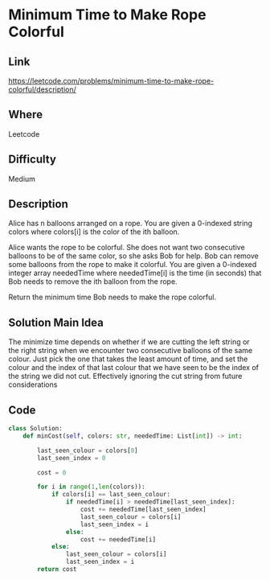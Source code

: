 # Minimum Time to Make Rope Colorful

## Link
https://leetcode.com/problems/minimum-time-to-make-rope-colorful/description/

## Where
Leetcode

## Difficulty
Medium

## Description
Alice has n balloons arranged on a rope. You are given a 0-indexed string colors where colors[i] is the color of the ith balloon.

Alice wants the rope to be colorful. She does not want two consecutive balloons to be of the same color, so she asks Bob for help. Bob can remove some balloons from the rope to make it colorful. You are given a 0-indexed integer array neededTime where neededTime[i] is the time (in seconds) that Bob needs to remove the ith balloon from the rope.

Return the minimum time Bob needs to make the rope colorful.

## Solution Main Idea
The minimize time depends on whether if we are cutting the left string or the right string when we encounter two consecutive balloons of the same colour. Just pick the one that takes the least amount of time, and set the colour and the index of that last colour that we have seen to be the index of the string we did not cut. Effectively ignoring the cut string from future considerations



## Code

```python
class Solution:
    def minCost(self, colors: str, neededTime: List[int]) -> int:

        last_seen_colour = colors[0]
        last_seen_index = 0

        cost = 0

        for i in range(1,len(colors)):
            if colors[i] == last_seen_colour:
                if neededTime[i] > neededTime[last_seen_index]:
                    cost += neededTime[last_seen_index]
                    last_seen_colour = colors[i]
                    last_seen_index = i
                else:
                    cost += neededTime[i]
            else:
                last_seen_colour = colors[i]
                last_seen_index = i
        return cost
                    
                    


```

